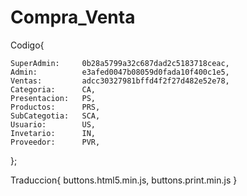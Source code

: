 # Compra_Venta
Codigo{

    SuperAdmin:     0b28a5799a32c687dad2c5183718ceac,
    Admin:          e3afed0047b08059d0fada10f400c1e5,
    Ventas:         adcc30327981bffd4f2f27d482e52e78,
    Categoria:      CA,
    Presentacion:   PS,
    Productos:      PRS,
    SubCategotia:   SCA,
    Usuario:        US,
    Invetario:      IN,
    Proveedor:      PVR,
    
};


Traduccion{
    buttons.html5.min.js,
    buttons.print.min.js
}